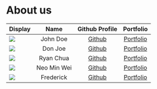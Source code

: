 # About us

Display |    Name     | Github Profile | Portfolio 
--------|:-----------:|:--------------:|:---------:
![](https://via.placeholder.com/100.png?text=Photo) |  John Doe   | [Github](https://github.com/) | [Portfolio](docs/team/johndoe.md)
![](https://via.placeholder.com/100.png?text=Photo) |   Don Joe   | [Github](https://github.com/) | [Portfolio](docs/team/johndoe.md)
![](https://via.placeholder.com/100.png?text=Photo) |  Ryan Chua  | [Github](https://github.com/ryan1604) | [Portfolio](docs/team/ryanchua.md)
![](https://via.placeholder.com/100.png?text=Photo) | Neo Min Wei | [Github](https://github.com/NeoMinWei) | [Portfolio](docs/team/NeoMinWei.md)
![](https://via.placeholder.com/100.png?text=Photo) |  Frederick  | [Github](https://github.com/) | [Portfolio](docs/team/frederick.md)


